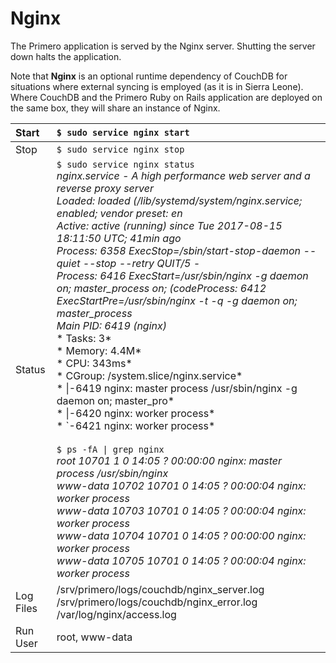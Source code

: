 # Nginx

The Primero application is served by the Nginx server. Shutting the server down halts the application.

Note that **Nginx** is an optional runtime dependency of CouchDB for situations where external syncing is employed \(as it is in Sierra Leone\). Where CouchDB and the Primero Ruby on Rails application are deployed on the same box, they will share an instance of Nginx.

| Start | `$ sudo service nginx start` |
| :--- | :--- |
| Stop | `$ sudo service nginx stop` |
| Status | `$ sudo service nginx status`<br>*nginx.service - A high performance web server and a reverse proxy server*<br>*Loaded: loaded \(/lib/systemd/system/nginx.service; enabled; vendor preset: en*<br>*Active: active \(running\) since Tue 2017-08-15 18:11:50 UTC; 41min ago*<br>*Process: 6358 ExecStop=/sbin/start-stop-daemon --quiet --stop --retry QUIT/5 -*<br>*Process: 6416 ExecStart=/usr/sbin/nginx -g daemon on; master\_process on; \(codeProcess: 6412 ExecStartPre=/usr/sbin/nginx -t -q -g daemon on; master\_process*<br>*Main PID: 6419 \(nginx\)*<br>*    Tasks: 3*<br>*  Memory: 4.4M*<br>*    CPU: 343ms*<br>*  CGroup: /system.slice/nginx.service*<br>*    \|-6419 nginx: master process /usr/sbin/nginx -g daemon on; master\_pro*<br>*    \|-6420 nginx: worker process*<br>*    \`-6421 nginx: worker process*<br><br>`$ ps -fA \| grep nginx`<br>*root 10701 1 0 14:05 ? 00:00:00 nginx: master process /usr/sbin/nginx*<br>*www-data 10702 10701 0 14:05 ? 00:00:04 nginx: worker process*<br>*www-data 10703 10701 0 14:05 ? 00:00:04 nginx: worker process*<br>*www-data 10704 10701 0 14:05 ? 00:00:00 nginx: worker process*<br>*www-data 10705 10701 0 14:05 ? 00:00:04 nginx: worker process* |
| Log Files | /srv/primero/logs/couchdb/nginx\_server.log<br>/srv/primero/logs/couchdb/nginx\_error.log<br>/var/log/nginx/access.log |
| Run User | root, www-data |



